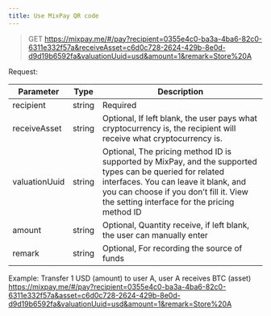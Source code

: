 ```yaml
---
title: Use MixPay QR code
---
```


> GET https://mixpay.me/#/pay?recipient=0355e4c0-ba3a-4ba6-82c0-6311e332f57a&receiveAsset=c6d0c728-2624-429b-8e0d-d9d19b6592fa&valuationUuid=usd&amount=1&remark=Store%20A

Request:

| Parameter     | Type   | Description                                                  |
| ------------- | ------ | ------------------------------------------------------------ |
| recipient     | string | Required                                                     |
| receiveAsset  | string | Optional, If left blank, the user pays what cryptocurrency is, the recipient will receive what cryptocurrency is. |
| valuationUuid | string | Optional, The pricing method ID is supported by MixPay, and the supported types can be queried for related interfaces. You can leave it blank, and you can choose if you don’t fill it. View the setting interface for the pricing method ID |
| amount        | string | Optional, Quantity receive, if left blank, the user can manually enter |
| remark        | string | Optional, For recording the source of funds                  |

Example: Transfer 1 USD (amount) to user A, user A receives BTC (asset)
https://mixpay.me/#/pay?recipient=0355e4c0-ba3a-4ba6-82c0-6311e332f57a&asset=c6d0c728-2624-429b-8e0d-d9d19b6592fa&valuationUuid=usd&amount=1&remark=Store%20A

